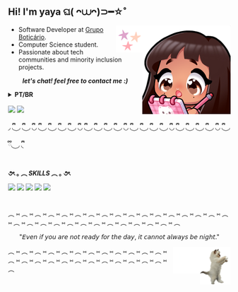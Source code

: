 ## Hi! I'm yaya ଘ( ᴖ⩊ᴖ)⊃━☆゜

<div>
  <img align='right' src="yayaAnotando.png" width="200">
  <img align='right' src="stars.gif" width="60">
</div>

- Software Developer at [Grupo Boticário](https://www.grupoboticario.com.br/).
- Computer Science student.
- Passionate about tech communities and minority inclusion projects.

 <p align='center'><i><b> let's chat! feel free to contact me :) </i></b></p>

<details>
  <summary>
    <b>PT/BR</b>
  </summary>
  
  <h2>Oi, eu sou a yaya ଘ( ᴖ⩊ᴖ)⊃━☆</h2>

  - Software Developer na [Grupo Boticário](https://www.grupoboticario.com.br/).
  - Estudante de Ciência da Computação
  - Apaixonada por comunidades de tecnologia e projetos de inclusão de minorias.
  <p align='center'><i><b> vamos conversar! sinta-se livre para me contatar :) </i></b>
</details>

<br>

<div>
  <a href="https://www.linkedin.com/in/yasminccfe/" target="_blank"> <img src="https://img.shields.io/badge/LinkedIn-blue?style=for-the-badge&logo=linkedin" target="_blank"></a>
  <a href = "mailto:yasminccfe@gmail.com"><img src="https://img.shields.io/badge/-Gmail-%23333?style=for-the-badge&logo=gmail&logoColor=white" target="_blank"></a>
</div>


◞ ྀི◟ ͜ ◞ ྀི◟ ͜ ◞ ྀི◟◞ ྀི◟ ͜ ◞ ྀི◟ ͜ ◞ ྀི◟ ͜ ◞ ྀི◟ ͜ ◞ ྀི◟◞ ྀི◟ ͜ ◞ ྀི◟ ͜ ◞ ྀི◟ ͜ ◞ ྀི◟ ͜ ◞ ྀི◟◞ ྀི◟ ͜ ◞ ྀི◟ ͜ ◞ ྀི◟ ͜ ◞ ྀི◟ ͜ ◞ ྀི◟◞ ྀི◟ ͜ ◞ ྀི◟ ͜ ◞ ྀི◟ ͜ ◞ ྀི◟ ͜ ◞ ྀི◟◞ ྀི◟ ͜ ◞ ྀི◟ ͜ ◞ ྀི◟
##

<b>૭ৎ ｡ ︵ <i>SKILLS</i> ︵ ｡ ૭ৎ</b>

<div>
  <img src="https://img.shields.io/badge/JavaScript-323330?style=for-the-badge&logo=javascript&logoColor=F7DF1E" />
  <img src="https://img.shields.io/badge/TypeScript-007ACC?style=for-the-badge&logo=typescript&logoColor=white" />
  <img src="https://img.shields.io/badge/react-%2320232a.svg?style=for-the-badge&logo=react&logoColor=%2361DAFB">
  <img src="https://img.shields.io/badge/node.js-6DA55F?style=for-the-badge&logo=node.js&logoColor=white)">
  <img src="https://img.shields.io/badge/Figma-F24E1E?style=for-the-badge&logo=figma&logoColor=white" />
</div>

#
︵   ⑅ ︵   ⑅ ︵   ⑅ ︵   ⑅ ︵   ⑅ ︵   ⑅ ︵   ⑅ ︵   ⑅ ︵   ⑅ ︵   ⑅ ︵   ⑅ ︵   ⑅ ︵   ⑅ ︵   ⑅ ︵   ⑅ ︵   ⑅ ︵   ⑅ ︵   ⑅ ︵   ⑅ ︵   ⑅ ︵   ⑅ ︵   ⑅ ︵   ⑅ ︵   ⑅ ︵   ⑅ ︵   ⑅ ︵   ⑅ ︵   ⑅ ︵   ⑅ ︵
 <p align='center'> 
  "𝘌𝘷𝘦𝘯 𝘪𝘧 𝘺𝘰𝘶 𝘢𝘳𝘦 𝘯𝘰𝘵 𝘳𝘦𝘢𝘥𝘺 𝘧𝘰𝘳 𝘵𝘩𝘦 𝘥𝘢𝘺, 𝘪𝘵 𝘤𝘢𝘯𝘯𝘰𝘵 𝘢𝘭𝘸𝘢𝘺𝘴 𝘣𝘦 𝘯𝘪𝘨𝘩𝘵."
 </p>


<img align='right' src="dancingCat.gif" width="70">
<img align='right' src="littleStars.gif" width="60">
︵   ⑅ ︵   ⑅ ︵   ⑅ ︵   ⑅ ︵   ⑅ ︵   ⑅ ︵   ⑅ ︵   ⑅ ︵   ⑅ ︵   ⑅ ︵   ⑅ ︵   ⑅ ︵   ⑅ ︵   ⑅ ︵   ⑅ ︵   ⑅  ︵   ⑅ ︵   ⑅ ︵   ⑅ ︵   ⑅ ︵   ⑅ ︵   ⑅ ︵   ⑅ ︵   ⑅ ︵   
